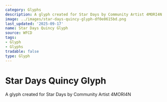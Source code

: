 ```yaml
---
category: Glyphs
description: A glyph created for Star Days by Community Artist 4MORI4N
image: ../images/star-days-quincy-glyph-df0e0615bd.png
last_updated: '2025-09-17'
name: Star Days Quincy Glyph
source: WFCD
tags:
- Glyph
- Glyphs
tradable: false
type: Glyph
---
```


# Star Days Quincy Glyph

A glyph created for Star Days by Community Artist 4MORI4N

